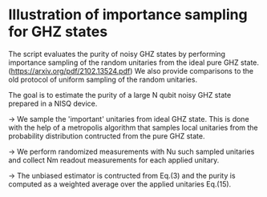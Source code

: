 # Illustration of importance sampling for GHZ states

The script evaluates the purity of noisy GHZ states by performing importance sampling of the random unitaries from the ideal pure GHZ state. (https://arxiv.org/pdf/2102.13524.pdf)
We also provide comparisons to the old protocol of uniform sampling of the random unitaries.

The goal is to estimate the purity of a large N qubit noisy GHZ state prepared in a NISQ device. 

-> We sample the 'important' unitaries from ideal GHZ state. This is done with the help of a metropolis algorithm that samples local unitaries from the probability distribution contructed from the pure GHZ state.

-> We perform randomized measurements with Nu such sampled unitaries and collect Nm readout measurements for each applied unitary.

-> The unbiased estimator is contructed from Eq.(3) and the purity is computed as a weighted average over the applied unitaries Eq.(15).
